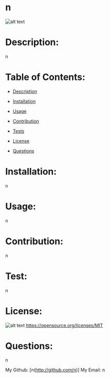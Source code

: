 # n


  ![alt text](https://img.shields.io/badge/license-MIT-green.svg)

  # Description:

  n


  # Table of Contents:

  - [Description](#description)

  - [Installation](#installation)

  - [Usage](#usage)

  - [Contribution](#contribution)

  - [Tests](#tests)

  - [License](#license)

  - [Questions](#questions)


  # Installation:

  n

  # Usage:

  n

  # Contribution:

  n

  # Test:

  n

  # License: 

  
  ![alt text](https://img.shields.io/badge/license-MIT-green.svg)
  https://opensource.org/licenses/MIT
  

  # Questions:

  n


  My Github: [n(http://github.com/n)]
  My Email: n
